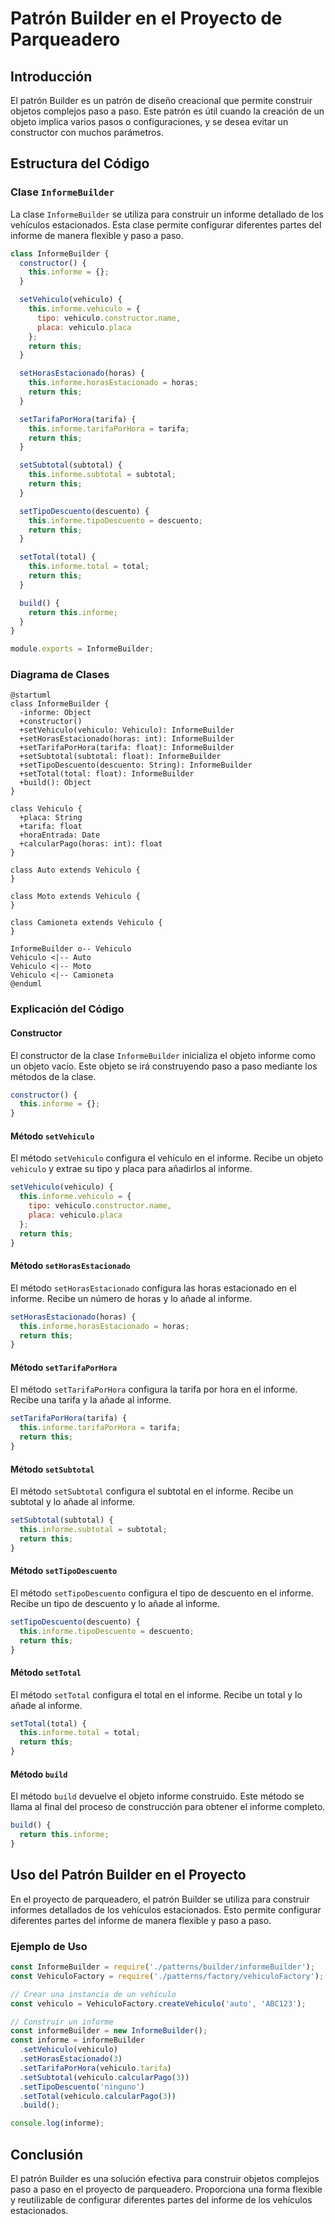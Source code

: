 # Patrón Builder en el Proyecto de Parqueadero

## Introducción

El patrón Builder es un patrón de diseño creacional que permite construir objetos complejos paso a paso. Este patrón es útil cuando la creación de un objeto implica varios pasos o configuraciones, y se desea evitar un constructor con muchos parámetros.

## Estructura del Código

### Clase `InformeBuilder`

La clase `InformeBuilder` se utiliza para construir un informe detallado de los vehículos estacionados. Esta clase permite configurar diferentes partes del informe de manera flexible y paso a paso.

```javascript
class InformeBuilder {
  constructor() {
    this.informe = {};
  }

  setVehiculo(vehiculo) {
    this.informe.vehiculo = {
      tipo: vehiculo.constructor.name,
      placa: vehiculo.placa
    };
    return this;
  }

  setHorasEstacionado(horas) {
    this.informe.horasEstacionado = horas;
    return this;
  }

  setTarifaPorHora(tarifa) {
    this.informe.tarifaPorHora = tarifa;
    return this;
  }

  setSubtotal(subtotal) {
    this.informe.subtotal = subtotal;
    return this;
  }

  setTipoDescuento(descuento) {
    this.informe.tipoDescuento = descuento;
    return this;
  }

  setTotal(total) {
    this.informe.total = total;
    return this;
  }

  build() {
    return this.informe;
  }
}

module.exports = InformeBuilder;
```

### Diagrama de Clases

```plantuml
@startuml
class InformeBuilder {
  -informe: Object
  +constructor()
  +setVehiculo(vehiculo: Vehiculo): InformeBuilder
  +setHorasEstacionado(horas: int): InformeBuilder
  +setTarifaPorHora(tarifa: float): InformeBuilder
  +setSubtotal(subtotal: float): InformeBuilder
  +setTipoDescuento(descuento: String): InformeBuilder
  +setTotal(total: float): InformeBuilder
  +build(): Object
}

class Vehiculo {
  +placa: String
  +tarifa: float
  +horaEntrada: Date
  +calcularPago(horas: int): float
}

class Auto extends Vehiculo {
}

class Moto extends Vehiculo {
}

class Camioneta extends Vehiculo {
}

InformeBuilder o-- Vehiculo
Vehiculo <|-- Auto
Vehiculo <|-- Moto
Vehiculo <|-- Camioneta
@enduml
```

### Explicación del Código

#### Constructor

El constructor de la clase `InformeBuilder` inicializa el objeto informe como un objeto vacío. Este objeto se irá construyendo paso a paso mediante los métodos de la clase.

```javascript
constructor() {
  this.informe = {};
}
```

#### Método `setVehiculo`

El método `setVehiculo` configura el vehículo en el informe. Recibe un objeto `vehiculo` y extrae su tipo y placa para añadirlos al informe.

```javascript
setVehiculo(vehiculo) {
  this.informe.vehiculo = {
    tipo: vehiculo.constructor.name,
    placa: vehiculo.placa
  };
  return this;
}
```

#### Método `setHorasEstacionado`

El método `setHorasEstacionado` configura las horas estacionado en el informe. Recibe un número de horas y lo añade al informe.

```javascript
setHorasEstacionado(horas) {
  this.informe.horasEstacionado = horas;
  return this;
}
```

#### Método `setTarifaPorHora`

El método `setTarifaPorHora` configura la tarifa por hora en el informe. Recibe una tarifa y la añade al informe.

```javascript
setTarifaPorHora(tarifa) {
  this.informe.tarifaPorHora = tarifa;
  return this;
}
```

#### Método `setSubtotal`

El método `setSubtotal` configura el subtotal en el informe. Recibe un subtotal y lo añade al informe.

```javascript
setSubtotal(subtotal) {
  this.informe.subtotal = subtotal;
  return this;
}
```

#### Método `setTipoDescuento`

El método `setTipoDescuento` configura el tipo de descuento en el informe. Recibe un tipo de descuento y lo añade al informe.

```javascript
setTipoDescuento(descuento) {
  this.informe.tipoDescuento = descuento;
  return this;
}
```

#### Método `setTotal`

El método `setTotal` configura el total en el informe. Recibe un total y lo añade al informe.

```javascript
setTotal(total) {
  this.informe.total = total;
  return this;
}
```

#### Método `build`

El método `build` devuelve el objeto informe construido. Este método se llama al final del proceso de construcción para obtener el informe completo.

```javascript
build() {
  return this.informe;
}
```

## Uso del Patrón Builder en el Proyecto

En el proyecto de parqueadero, el patrón Builder se utiliza para construir informes detallados de los vehículos estacionados. Esto permite configurar diferentes partes del informe de manera flexible y paso a paso.

### Ejemplo de Uso

```javascript
const InformeBuilder = require('./patterns/builder/informeBuilder');
const VehiculoFactory = require('./patterns/factory/vehiculoFactory');

// Crear una instancia de un vehículo
const vehiculo = VehiculoFactory.createVehiculo('auto', 'ABC123');

// Construir un informe
const informeBuilder = new InformeBuilder();
const informe = informeBuilder
  .setVehiculo(vehiculo)
  .setHorasEstacionado(3)
  .setTarifaPorHora(vehiculo.tarifa)
  .setSubtotal(vehiculo.calcularPago(3))
  .setTipoDescuento('ninguno')
  .setTotal(vehiculo.calcularPago(3))
  .build();

console.log(informe);
```

## Conclusión

El patrón Builder es una solución efectiva para construir objetos complejos paso a paso en el proyecto de parqueadero. Proporciona una forma flexible y reutilizable de configurar diferentes partes del informe de los vehículos estacionados.